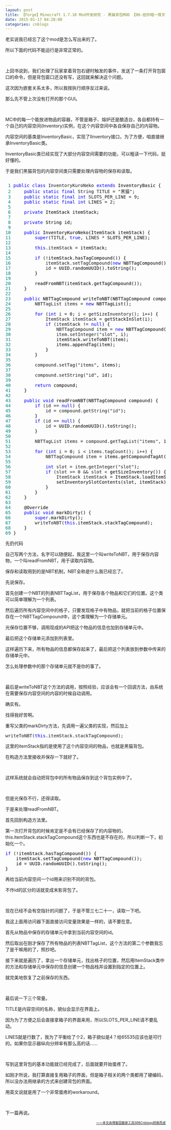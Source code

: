 ```yaml
---
layout: post
title: 【Forge】Minecraft 1.7.10 Mod开发研究 - 黑猫背包MOD 【06-给你唱一首岁月的歌】
date: 2015-01-17 04:28:00
categories: cnblogs
---
```


<p>老实说我已经忘了这个mod是怎么写出来的了。</p>
<p>所以下面的代码不能运行是非常正常的。</p>
<p>&nbsp;</p>
<p>上回书说到，我们处理了玩家拿着背包右键时触发的事件，发送了一条打开背包窗口的命令，但是背包窗口还没有写，这回就来解决这个问题。</p>
<p>这次因为嵌套关系太多，所以我按执行顺序反过来说。</p>
<p>那么先不管上次没有打开的那个GUI。</p>
<p>&nbsp;</p>
<p>MC中的每一个能放进物品的容器，不管是箱子、熔炉还是酿造台，各自都持有一个自己的内容空间(Inventory)实例，在这个内容空间中各自保存自己的内容物。</p>
<p>内容空间的基类是InventoryBasic，实现了IInventory接口，为了方便，咱直接继承InventoryBasic类。</p>
<p>InventoryBasic类已经实现了大部分内容空间需要的功能，可以粗读一下代码，挺好懂的。</p>
<p>于是我们黑猫背包的内容空间类只需要处理内容物的保存和读取。</p>
<div class="cnblogs_code" onclick="cnblogs_code_show('d83aafb8-d534-4ca5-8a32-86e46870c8da')"><img id="code_img_closed_d83aafb8-d534-4ca5-8a32-86e46870c8da" class="code_img_closed" src="http://images.cnblogs.com/OutliningIndicators/ContractedBlock.gif" alt="" /><img id="code_img_opened_d83aafb8-d534-4ca5-8a32-86e46870c8da" class="code_img_opened" style="display: none;" onclick="cnblogs_code_hide('d83aafb8-d534-4ca5-8a32-86e46870c8da',event)" src="http://images.cnblogs.com/OutliningIndicators/ExpandedBlockStart.gif" alt="" />
<div id="cnblogs_code_open_d83aafb8-d534-4ca5-8a32-86e46870c8da" class="cnblogs_code_hide">
<pre><span style="color: #008080;"> 1</span> <span style="color: #0000ff;">public</span> <span style="color: #0000ff;">class</span> InventoryKuroNeko <span style="color: #0000ff;">extends</span><span style="color: #000000;"> InventoryBasic {
</span><span style="color: #008080;"> 2</span>     <span style="color: #0000ff;">public</span> <span style="color: #0000ff;">static</span> <span style="color: #0000ff;">final</span> String TITLE = "黑猫"<span style="color: #000000;">;
</span><span style="color: #008080;"> 3</span>     <span style="color: #0000ff;">public</span> <span style="color: #0000ff;">static</span> <span style="color: #0000ff;">final</span> <span style="color: #0000ff;">int</span> SLOTS_PER_LINE = 9<span style="color: #000000;">;
</span><span style="color: #008080;"> 4</span>     <span style="color: #0000ff;">public</span> <span style="color: #0000ff;">static</span> <span style="color: #0000ff;">final</span> <span style="color: #0000ff;">int</span> LINES = 2<span style="color: #000000;">;
</span><span style="color: #008080;"> 5</span>     
<span style="color: #008080;"> 6</span>     <span style="color: #0000ff;">private</span><span style="color: #000000;"> ItemStack itemStack;
</span><span style="color: #008080;"> 7</span>     
<span style="color: #008080;"> 8</span>     <span style="color: #0000ff;">private</span><span style="color: #000000;"> String id;
</span><span style="color: #008080;"> 9</span>     
<span style="color: #008080;">10</span>     <span style="color: #0000ff;">public</span><span style="color: #000000;"> InventoryKuroNeko(ItemStack itemStack) {
</span><span style="color: #008080;">11</span>         <span style="color: #0000ff;">super</span>(TITLE, <span style="color: #0000ff;">true</span>, LINES *<span style="color: #000000;"> SLOTS_PER_LINE);
</span><span style="color: #008080;">12</span>         
<span style="color: #008080;">13</span>         <span style="color: #0000ff;">this</span>.itemStack =<span style="color: #000000;"> itemStack;
</span><span style="color: #008080;">14</span>         
<span style="color: #008080;">15</span>         <span style="color: #0000ff;">if</span> (!<span style="color: #000000;">itemStack.hasTagCompound()) {
</span><span style="color: #008080;">16</span>             itemStack.setTagCompound(<span style="color: #0000ff;">new</span><span style="color: #000000;"> NBTTagCompound());
</span><span style="color: #008080;">17</span>             id =<span style="color: #000000;"> UUID.randomUUID().toString();
</span><span style="color: #008080;">18</span> <span style="color: #000000;">        }
</span><span style="color: #008080;">19</span>         
<span style="color: #008080;">20</span> <span style="color: #000000;">        readFromNBT(itemStack.getTagCompound());
</span><span style="color: #008080;">21</span> <span style="color: #000000;">    }
</span><span style="color: #008080;">22</span>     
<span style="color: #008080;">23</span>     <span style="color: #0000ff;">public</span><span style="color: #000000;"> NBTTagCompound writeToNBT(NBTTagCompound compound) {
</span><span style="color: #008080;">24</span>         NBTTagList items = <span style="color: #0000ff;">new</span><span style="color: #000000;"> NBTTagList();
</span><span style="color: #008080;">25</span>         
<span style="color: #008080;">26</span>         <span style="color: #0000ff;">for</span> (<span style="color: #0000ff;">int</span> i = 0; i &lt; getSizeInventory(); i++<span style="color: #000000;">) {
</span><span style="color: #008080;">27</span>             ItemStack itemStack =<span style="color: #000000;"> getStackInSlot(i);
</span><span style="color: #008080;">28</span>             <span style="color: #0000ff;">if</span> (itemStack != <span style="color: #0000ff;">null</span><span style="color: #000000;">) {
</span><span style="color: #008080;">29</span>                 NBTTagCompound item = <span style="color: #0000ff;">new</span><span style="color: #000000;"> NBTTagCompound();
</span><span style="color: #008080;">30</span>                 item.setInteger("slot"<span style="color: #000000;">, i);
</span><span style="color: #008080;">31</span> <span style="color: #000000;">                itemStack.writeToNBT(item);
</span><span style="color: #008080;">32</span> <span style="color: #000000;">                items.appendTag(item);
</span><span style="color: #008080;">33</span> <span style="color: #000000;">            }
</span><span style="color: #008080;">34</span> <span style="color: #000000;">        }
</span><span style="color: #008080;">35</span>         
<span style="color: #008080;">36</span>         compound.setTag("items"<span style="color: #000000;">, items);
</span><span style="color: #008080;">37</span>         
<span style="color: #008080;">38</span>         compound.setString("id"<span style="color: #000000;">, id);
</span><span style="color: #008080;">39</span>         
<span style="color: #008080;">40</span>         <span style="color: #0000ff;">return</span><span style="color: #000000;"> compound;
</span><span style="color: #008080;">41</span> <span style="color: #000000;">    }
</span><span style="color: #008080;">42</span>     
<span style="color: #008080;">43</span>     <span style="color: #0000ff;">public</span> <span style="color: #0000ff;">void</span><span style="color: #000000;"> readFromNBT(NBTTagCompound compound) {
</span><span style="color: #008080;">44</span>         <span style="color: #0000ff;">if</span> (id == <span style="color: #0000ff;">null</span><span style="color: #000000;">) {
</span><span style="color: #008080;">45</span>             id = compound.getString("id"<span style="color: #000000;">);
</span><span style="color: #008080;">46</span> <span style="color: #000000;">        }
</span><span style="color: #008080;">47</span>         <span style="color: #0000ff;">if</span> (id == <span style="color: #0000ff;">null</span><span style="color: #000000;">) {
</span><span style="color: #008080;">48</span>             id =<span style="color: #000000;"> UUID.randomUUID().toString();
</span><span style="color: #008080;">49</span> <span style="color: #000000;">        }
</span><span style="color: #008080;">50</span>         
<span style="color: #008080;">51</span>         NBTTagList items = compound.getTagList("items", 10<span style="color: #000000;">);
</span><span style="color: #008080;">52</span>         
<span style="color: #008080;">53</span>         <span style="color: #0000ff;">for</span> (<span style="color: #0000ff;">int</span> i = 0; i &lt; items.tagCount(); i++<span style="color: #000000;">) {
</span><span style="color: #008080;">54</span>             NBTTagCompound item =<span style="color: #000000;"> items.getCompoundTagAt(i);
</span><span style="color: #008080;">55</span>             
<span style="color: #008080;">56</span>             <span style="color: #0000ff;">int</span> slot = item.getInteger("slot"<span style="color: #000000;">);
</span><span style="color: #008080;">57</span>             <span style="color: #0000ff;">if</span> (slot &gt;= 0 &amp;&amp; slot &lt;<span style="color: #000000;"> getSizeInventory()) {
</span><span style="color: #008080;">58</span>                 ItemStack itemStack =<span style="color: #000000;"> ItemStack.loadItemStackFromNBT(item);
</span><span style="color: #008080;">59</span> <span style="color: #000000;">                setInventorySlotContents(slot, itemStack);
</span><span style="color: #008080;">60</span> <span style="color: #000000;">            }
</span><span style="color: #008080;">61</span> <span style="color: #000000;">        }
</span><span style="color: #008080;">62</span> <span style="color: #000000;">    }
</span><span style="color: #008080;">63</span>     
<span style="color: #008080;">64</span> <span style="color: #000000;">    @Override
</span><span style="color: #008080;">65</span>     <span style="color: #0000ff;">public</span> <span style="color: #0000ff;">void</span><span style="color: #000000;"> markDirty() {
</span><span style="color: #008080;">66</span>         <span style="color: #0000ff;">super</span><span style="color: #000000;">.markDirty();
</span><span style="color: #008080;">67</span>         writeToNBT(<span style="color: #0000ff;">this</span><span style="color: #000000;">.itemStack.stackTagCompound);
</span><span style="color: #008080;">68</span> <span style="color: #000000;">    }
</span><span style="color: #008080;">69</span> }</pre>
</div>
<span class="cnblogs_code_collapse">先扔代码</span></div>
<p>自己写两个方法，名字可以随便起，我这里一个叫writeToNBT，用于保存内容物，一个叫readFromNBT，用于读取内容物。</p>
<p>保存和读取用到的是NBT机制，NBT全称是什么我已经忘了。</p>
<p>先说保存。</p>
<p>首先创建一个NBT的列表NBTTagList，用于保存各个物品和它们的位置。这个类可以简单理解为一个列表。</p>
<p>然后遍历所有内容空间中的格子，只要发现格子中有物品，就把当前的格子位置保存在一个NBTTagCompound中，这个类理解为一个存储单元。</p>
<p>光保存位置不够，调用现成的API把这个物品的信息也加到存储单元中。</p>
<p>最后把这个存储单元添加到列表里。</p>
<p>这样遍历下来，所有物品的信息都保存起来了，最后把这个列表放到参数中传来的存储单元中。</p>
<p>怎么处理参数中的那个存储单元就不是你的事了。</p>
<p>&nbsp;</p>
<p>最后是writeToNBT这个方法的调用，按照经验，应该会有一个回调方法，由系统在需要保存内容空间的内容的时候自动调用。</p>
<p>确实有。</p>
<p>找得我好苦啊。</p>
<p>重写父类的markDirty方法，先调用一遍父类的实现，然后加上</p>
<div class="cnblogs_code">
<pre>writeToNBT(<span style="color: #0000ff;">this</span>.itemStack.stackTagCompound);</pre>
</div>
<p>这里的itemStack指的是使用了这个内容空间的物品，也就是黑猫背包。</p>
<p>在构造方法里接收并保存一下就好了。</p>
<p>&nbsp;</p>
<p>这样系统就会自动把背包中的所有物品保存到这个背包实例中了。</p>
<p>&nbsp;</p>
<p>但是光保存不行，还得读取。</p>
<p>于是来处理readFromNBT。</p>
<p>首先回到构造方法里。</p>
<p>第一次打开背包的时候肯定是不会有已经保存了的内容物的，this.itemStack.stackTagCompound这个东西也是不存在的，所以判断一下，初始化一个。</p>
<div class="cnblogs_code">
<pre><span style="color: #0000ff;">if</span> (!<span style="color: #000000;">itemStack.hasTagCompound()) {
    itemStack.setTagCompound(</span><span style="color: #0000ff;">new</span><span style="color: #000000;"> NBTTagCompound());
    id </span>=<span style="color: #000000;"> UUID.randomUUID().toString();
}</span></pre>
</div>
<p>再给当前内容空间一个id用来识别不同的背包。</p>
<p>不作id的区分的话就变成末影背包了。</p>
<p>&nbsp;</p>
<p>现在已经不会有空指针的问题了，于是不管三七二十一，读取一下吧。</p>
<p>我这上面用访问器下面直接访问变量效果是一样的，请不要在意。</p>
<p>首先从物品中保存的存储单元中拿到当前内容空间的id。</p>
<p>然后取出在刚才保存了所有物品的列表NBTTagList，这个方法的第二个参数我忘了是干嘛用的了，照抄吧。</p>
<p>接下来就是遍历了，拿出一个存储单元，找出格子的位置，然后用ItemStack类中的方法和存储单元中保存的信息创建一个物品栈并设置到指定的位置上。</p>
<p>就完美地恢复了之前保存的东西。</p>
<p>&nbsp;</p>
<p>最后说一下三个常量。</p>
<p>TITLE是内容空间的名称，貌似会显示在界面上。</p>
<p>因为为了方便之后会直接拿箱子的界面来用，所以SLOTS_PER_LINE请不要乱动。</p>
<p>LINES就是行数了，我为了平衡给了个2，箱子貌似是4？给65535应该也是可行的。如果你显示器纵向分辨率有那么高的话&hellip;&hellip;</p>
<p>&nbsp;</p>
<p>写到这里背包的基本功能就已经完成了，后面就要开始蛋疼了。</p>
<p>如刚才所说，我打算直接复用箱子的界面，但是箱子相关的两个类都用了硬编码，所以没办法用继承的方式来创建背包的界面。</p>
<p>用英文说就是用了一个非常蛋疼的workaround。</p>
<p>&nbsp;</p>
<p>下一篇再说。</p>

<div align=right><a href="https://github.com/mlxy"><font size=1>——本文由博客园搬家工具SRBCnblogs转换而成</font></a></div>